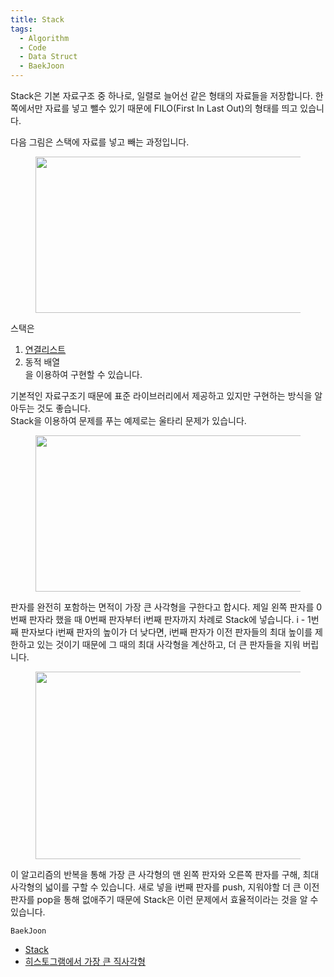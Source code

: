 ```yaml
---
title: Stack
tags:
  - Algorithm
  - Code
  - Data Struct
  - BaekJoon
---
```


Stack은 기본 자료구조 중 하나로, 일렬로 늘어선 같은 형태의 자료들을 저장합니다. 한쪽에서만 자료를 넣고 뺄수 있기 때문에 FILO(First In Last Out)의 형태를 띄고 있습니다.
<!--more-->

다음 그림은 스택에 자료를 넣고 빼는 과정입니다. 
<figure>
  <img src="https://user-images.githubusercontent.com/48177363/100831218-a3ab6180-34a8-11eb-84c6-e38b2d71f8b2.PNG" width="500" height="250">
	<center><figcaption><b></b></figcaption></center>
</figure>

  
스택은<br>
1. [연결리스트](https://github.com/Nakkwan/Algorithm/blob/master/Baekjoon/Algorithm/Stack/%EC%8A%A4%ED%83%9D(10828).cpp)
2. 동적 배열 <br>
을 이용하여 구현할 수 있습니다.

기본적인 자료구조기 때문에 표준 라이브러리에서 제공하고 있지만 구현하는 방식을 알아두는 것도 좋습니다.<br>
Stack을 이용하여 문제를 푸는 예제로는 울타리 문제가 있습니다.
<figure>
  <img src="https://user-images.githubusercontent.com/48177363/100831132-6e067880-34a8-11eb-9c9f-23375f35a3f3.PNG" width="500" height="250">
	<center><figcaption><b></b></figcaption></center>
</figure>

  
판자를 완전히 포함하는 면적이 가장 큰 사각형을 구한다고 합시다. 제일 왼쪽 판자를 0번째 판자라 했을 때 0번째 판자부터 i번째 판자까지 차례로 Stack에 넣습니다. i - 1번째 판자보다 i번째 판자의 높이가 더 낮다면, i번째 판자가 이전 판자들의 최대 높이를 제한하고 있는 것이기 때문에 그 때의 최대 사각형을 계산하고, 더 큰 판자들을 지워 버립니다.
<figure>
  <img src="https://user-images.githubusercontent.com/48177363/100831151-7959a400-34a8-11eb-9935-ec6cb68d6820.PNG" width="800" height="300">
	<center><figcaption><b></b></figcaption></center>
</figure>

  
이 알고리즘의 반복을 통해 가장 큰 사각형의 맨 왼쪽 판자와 오른쪽 판자를 구해, 최대 사각형의 넓이를 구할 수 있습니다. 새로 넣을 i번째 판자를 push, 지워야할 더 큰 이전 판자를 pop을 통해 없애주기 때문에 Stack은 이런 문제에서 효율적이라는 것을 알 수 있습니다. <br>
  
`BaekJoon`<br>
- [Stack](https://www.acmicpc.net/problem/10828)
- [히스토그램에서 가장 큰 직사각형](https://www.acmicpc.net/problem/6549) 
